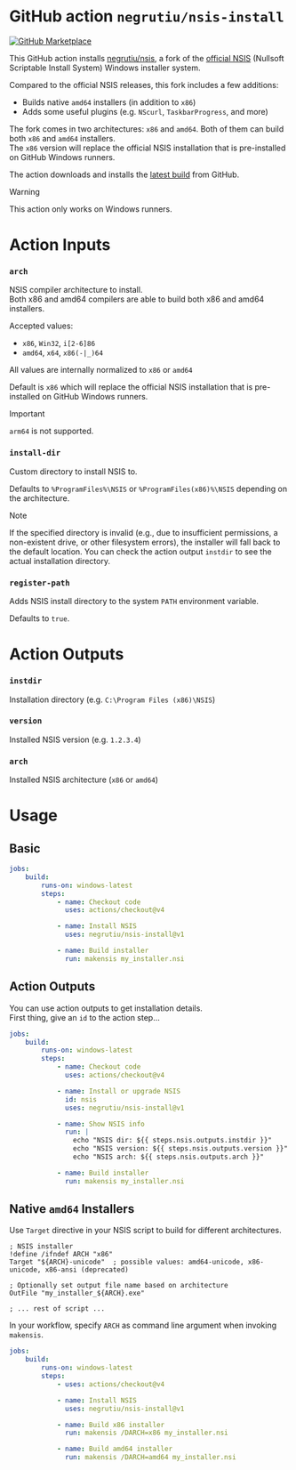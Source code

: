# GitHub action `negrutiu/nsis-install`

[![GitHub Marketplace](https://img.shields.io/badge/Marketplace-GitHub%20Actions-blue?logo=github)](https://github.com/marketplace/actions/nsis-install)

This GitHub action installs [negrutiu/nsis](https://github.com/negrutiu/nsis), a fork of the [official NSIS](https://nsis.sourceforge.io) (Nullsoft Scriptable Install System) Windows installer system.

Compared to the official NSIS releases, this fork includes a few additions:
- Builds native `amd64` installers (in addition to `x86`)
- Adds some useful plugins (e.g. `NScurl`, `TaskbarProgress`, and more)

The fork comes in two architectures: `x86` and `amd64`. Both of them can build both `x86` and `amd64` installers.  
The `x86` version will replace the official NSIS installation that is pre-installed on GitHub Windows runners.

The action downloads and installs the [latest build](https://github.com/negrutiu/nsis/releases/latest) from GitHub.

> [!WARNING]
> This action only works on Windows runners.


# Action Inputs

### `arch`

NSIS compiler architecture to install.  
Both x86 and amd64 compilers are able to build both x86 and amd64 installers. 

Accepted values:
- `x86`, `Win32`, `i[2-6]86`
- `amd64`, `x64`, `x86(-|_)64`

All values are internally normalized to `x86` or `amd64`  

Default is `x86` which will replace the official NSIS installation that is pre-installed on GitHub Windows runners.

> [!IMPORTANT]
> `arm64` is not supported.

### `install-dir`

Custom directory to install NSIS to.  

Defaults to `%ProgramFiles%\NSIS` or `%ProgramFiles(x86)%\NSIS` depending on the architecture.

> [!NOTE]
> If the specified directory is invalid (e.g., due to insufficient permissions, a non-existent drive, or other filesystem errors), the installer will fall back to the default location. You can check the action output `instdir` to see the actual installation directory.

### `register-path`

Adds NSIS install directory to the system `PATH` environment variable.

Defaults to `true`.


# Action Outputs

### `instdir`
Installation directory (e.g. `C:\Program Files (x86)\NSIS`)

### `version`
Installed NSIS version (e.g. `1.2.3.4`)

### `arch`
Installed NSIS architecture (`x86` or `amd64`)


# Usage

## Basic

```yaml
jobs:
    build:
        runs-on: windows-latest
        steps:
            - name: Checkout code
              uses: actions/checkout@v4

            - name: Install NSIS
              uses: negrutiu/nsis-install@v1

            - name: Build installer
              run: makensis my_installer.nsi
```

## Action Outputs

You can use action outputs to get installation details.  
First thing, give an `id` to the action step...

```yaml
jobs:
    build:
        runs-on: windows-latest
        steps:
            - name: Checkout code
              uses: actions/checkout@v4

            - name: Install or upgrade NSIS
              id: nsis
              uses: negrutiu/nsis-install@v1

            - name: Show NSIS info
              run: |
                echo "NSIS dir: ${{ steps.nsis.outputs.instdir }}"
                echo "NSIS version: ${{ steps.nsis.outputs.version }}"
                echo "NSIS arch: ${{ steps.nsis.outputs.arch }}"

            - name: Build installer
              run: makensis my_installer.nsi
```

## Native `amd64` Installers

Use `Target` directive in your NSIS script to build for different architectures.

```nsis
; NSIS installer
!define /ifndef ARCH "x86"
Target "${ARCH}-unicode"  ; possible values: amd64-unicode, x86-unicode, x86-ansi (deprecated)

; Optionally set output file name based on architecture
OutFile "my_installer_${ARCH}.exe"

; ... rest of script ...
```

In your workflow, specify `ARCH` as command line argument when invoking `makensis`.
```yaml
jobs:
    build:
        runs-on: windows-latest
        steps:
            - uses: actions/checkout@v4

            - name: Install NSIS
              uses: negrutiu/nsis-install@v1

            - name: Build x86 installer
              run: makensis /DARCH=x86 my_installer.nsi

            - name: Build amd64 installer
              run: makensis /DARCH=amd64 my_installer.nsi
```
